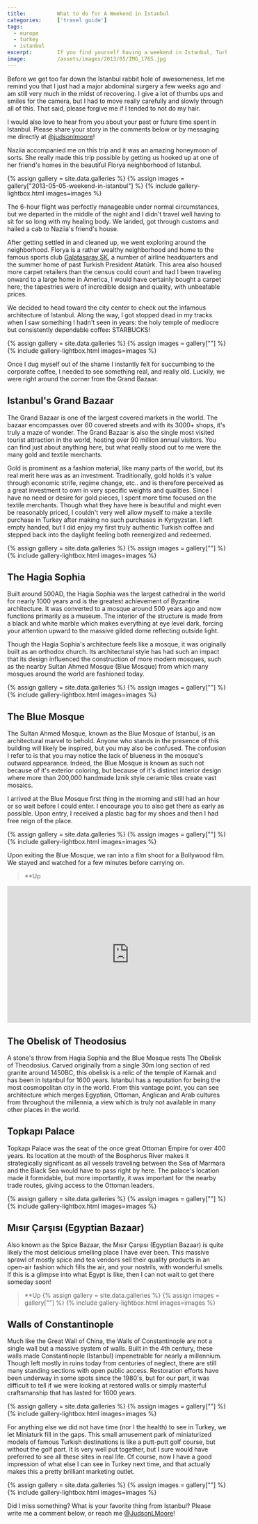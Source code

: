 ```yaml
---
title:			What to do for A Weekend in Istanbul
categories:		['travel guide']
tags:
  - europe
  - turkey
  - istanbul
excerpt:		If you find yourself having a weekend in Istanbul, Turkey, then this is the guide for you! I was there just three days but saw a huge amount of sites.
image:			/assets/images/2013/05/IMG_1765.jpg
---
```


Before we get too far down the Istanbul rabbit hole of awesomeness, let me remind you that I just had a major abdominal surgery a few weeks ago and am still very much in the midst of recovering. I give a lot of thumbs ups and smiles for the camera, but I had to move really carefully and slowly through all of this. That said, please forgive me if I tended to not do my hair.

I would also love to hear from you about your past or future time spent in Istanbul. Please share your story in the comments below or by messaging me directly at [@judsonlmoore](https://twitter.com/judsonlmoore)!

Naziia accompanied me on this trip and it was an amazing honeymoon of sorts. She really made this trip possible by getting us hooked up at one of her friend's homes in the beautiful Florya neighborhood of Istanbul.

{% assign gallery = site.data.galleries %}
{% assign images = gallery["2013-05-05-weekend-in-istanbul"] %}
{% include gallery-lightbox.html images=images %}

The 6-hour flight was perfectly manageable under normal circumstances, but we departed in the middle of the night and I didn't travel well having to sit for so long with my healing body. We landed, got through customs and hailed a cab to Naziia's friend's house.

After getting settled in and cleaned up, we went exploring around the neighborhood. Florya is a rather wealthy neighborhood and home to the famous sports club [Galatasaray SK](http://www.galatasaray.org/), a number of airline headquarters and the summer home of past Turkish President Atatürk. This area also housed more carpet retailers than the census could count and had I been traveling onward to a large home in America, I would have certainly bought a carpet here; the tapestries were of incredible design and quality, with unbeatable prices.

We decided to head toward the city center to check out the infamous architecture of Istanbul. Along the way, I got stopped dead in my tracks when I saw something I hadn't seen in years: the holy temple of mediocre but consistently dependable coffee: STARBUCKS!

{% assign gallery = site.data.galleries %}
{% assign images = gallery[""] %}
{% include gallery-lightbox.html images=images %}

Once I dug myself out of the shame I instantly felt for succumbing to the corporate coffee, I needed to see something real, and really old. Luckily, we were right around the corner from the Grand Bazaar.

## Istanbul's Grand Bazaar

The Grand Bazaar is one of the largest covered markets in the world. The bazaar encompasses over 60 covered streets and with its 3000+ shops, it's truly a maze of wonder. The Grand Bazaar is also the single most visited tourist attraction in the world, hosting over 90 million annual visitors. You can find just about anything here, but what really stood out to me were the many gold and textile merchants.

Gold is prominent as a fashion material, like many parts of the world, but its real merit here was as an investment. Traditionally, gold holds it's value through economic strife, regime change, etc.. and is therefore perceived as a great investment to own in very specific weights and qualities. Since I have no need or desire for gold pieces, I spent more time focused on the textile merchants. Though what they have here is beautiful and might even be reasonably priced, I couldn't very well allow myself to make a textile purchase in Turkey after making no such purchases in Kyrgyzstan. I left empty handed, but I did enjoy my first truly authentic Turkish coffee and stepped back into the daylight feeling both reenergized and redeemed.

{% assign gallery = site.data.galleries %}
{% assign images = gallery[""] %}
{% include gallery-lightbox.html images=images %}

## The Hagia Sophia

Built around 500AD, the Hagia Sophia was the largest cathedral in the world for nearly 1000 years and is the greatest achievement of Byzantine architecture. It was converted to a mosque around 500 years ago and now functions primarily as a museum. The interior of the structure is made from a black and white marble which makes everything at eye level dark, forcing your attention upward to the massive gilded dome reflecting outside light.

Though the Hagia Sophia's architecture feels like a mosque, it was originally built as an orthodox church. Its architectural style has had such an impact that its design influenced the construction of more modern mosques, such as the nearby Sultan Ahmed Mosque (Blue Mosque) from which many mosques around the world are fashioned today.

{% assign gallery = site.data.galleries %}
{% assign images = gallery[""] %}
{% include gallery-lightbox.html images=images %}

## The Blue Mosque

The Sultan Ahmed Mosque, known as the Blue Mosque of Istanbul, is an architectural marvel to behold. Anyone who stands in the presence of this building will likely be inspired, but you may also be confused. The confusion I refer to is that you may notice the lack of blueness in the mosque's outward appearance. Indeed, the Blue Mosque is known as such not because of it's exterior coloring, but because of it's distinct interior design where more than 200,000 handmade İznik style ceramic tiles create vast mosaics.

I arrived at the Blue Mosque first thing in the morning and still had an hour or so wait before I could enter. I encourage you to also get there as early as possible. Upon entry, I received a plastic bag for my shoes and then I had free reign of the place.

{% assign gallery = site.data.galleries %}
{% assign images = gallery[""] %}
{% include gallery-lightbox.html images=images %}

Upon exiting the Blue Mosque, we ran into a film shoot for a Bollywood film. We stayed and watched for a few minutes before carrying on.

> **Up
<iframe width="560" height="315" src="https://www.youtube.com/embed/7pL4DmS4Ork" frameborder="0" allow="accelerometer; autoplay; encrypted-media; gyroscope; picture-in-picture" allowfullscreen></iframe>

## The Obelisk of Theodosius

A stone's throw from Hagia Sophia and the Blue Mosque rests The Obelisk of Theodosius. Carved originally from a single 30m long section of red granite around 1450BC, this obelisk is a relic of the temple of Karnak and has been in Istanbul for 1600 years. Istanbul has a reputation for being the most cosmopolitan city in the world. From this vantage point, you can see architecture which merges Egyptian, Ottoman, Anglican and Arab cultures from throughout the millennia, a view which is truly not available in many other places in the world.

## Topkapı Palace

Topkapı Palace was the seat of the once great Ottoman Empire for over 400 years. Its location at the mouth of the Bosphorus River makes it strategically significant as all vessels traveling between the Sea of Marmara and the Black Sea would have to pass right by here. The palace's location made it formidable, but more importantly, it was important for the nearby trade routes, giving access to the Ottoman leaders.

{% assign gallery = site.data.galleries %}
{% assign images = gallery[""] %}
{% include gallery-lightbox.html images=images %}

## Mısır Çarşısı (Egyptian Bazaar)

Also known as the Spice Bazaar, the Mısır Çarşısı (Egyptian Bazaar) is quite likely the most delicious smelling place I have ever been. This massive sprawl of mostly spice and tea vendors sell their quality products in an open-air fashion which fills the air, and your nostrils, with wonderful smells. If this is a glimpse into what Egypt is like, then I can not wait to get there someday soon!

> **Up
{% assign gallery = site.data.galleries %}
{% assign images = gallery[""] %}
{% include gallery-lightbox.html images=images %}

## Walls of Constantinople

Much like the Great Wall of China, the Walls of Constantinople are not a single wall but a massive system of walls. Built in the 4th century, these walls made Constantinople (Istanbul) impenetrable for nearly a millennium. Though left mostly in ruins today from centuries of neglect, there are still many standing sections with open public access. Restoration efforts have been underway in some spots since the 1980's, but for our part, it was difficult to tell if we were looking at restored walls or simply masterful craftsmanship that has lasted for 1600 years.

{% assign gallery = site.data.galleries %}
{% assign images = gallery[""] %}
{% include gallery-lightbox.html images=images %}

For anything else we did not have time (nor I the health) to see in Turkey, we let Miniaturk fill in the gaps. This small amusement park of miniaturized models of famous Turkish destinations is like a putt-putt golf course, but without the golf part. It is very well put together, but I sure would have preferred to see all these sites in real life. Of course, now I have a good impression of what else I can see in Turkey next time, and that actually makes this a pretty brilliant marketing outlet.

{% assign gallery = site.data.galleries %}
{% assign images = gallery[""] %}
{% include gallery-lightbox.html images=images %}

Did I miss something? What is your favorite thing from Istanbul? Please write me a comment below, or reach me [@JudsonLMoore](https://twitter.com/judsonlmoore)!

